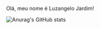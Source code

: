 Olá, meu nome é Luzangelo Jardim!

![Anurag's GitHub stats](https://github-readme-stats.vercel.app/api?username=Luzangelo&show_icons=true&theme=merko)
